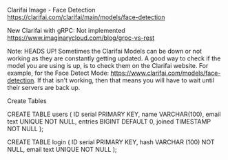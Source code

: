 Clarifai Image - Face Detection
https://clarifai.com/clarifai/main/models/face-detection

New Clarifai with gRPC: Not implemented
https://www.imaginarycloud.com/blog/grpc-vs-rest

Note:
HEADS UP! Sometimes the Clarifai Models can be down or not working as they are constantly getting updated. A good way to check if the model you are using is up, is to check them on the Clarifai website. For example, for the Face Detect Mode: https://www.clarifai.com/models/face-detection. If that isn't working, then that means you will have to wait until their servers are back up.

Create Tables

CREATE TABLE users (
ID serial PRIMARY KEY,
name VARCHAR(100),
email text UNIQUE NOT NULL,
entries BIGINT DEFAULT 0,
joined TIMESTAMP NOT NULL
);

CREATE TABLE login (
ID serial PRIMARY KEY,
hash VARCHAR (100) NOT NULL,
email text UNIQUE NOT NULL
);
